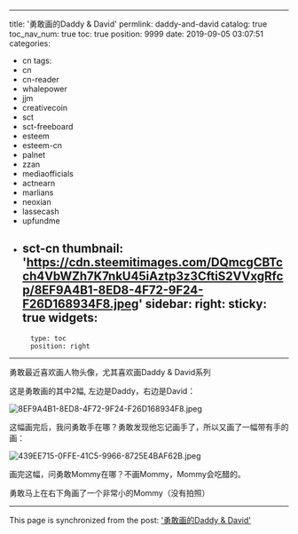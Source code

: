 
---
title: '勇敢画的Daddy & David'
permlink: daddy-and-david
catalog: true
toc_nav_num: true
toc: true
position: 9999
date: 2019-09-05 03:07:51
categories:
- cn
tags:
- cn
- cn-reader
- whalepower
- jjm
- creativecoin
- sct
- sct-freeboard
- esteem
- esteem-cn
- palnet
- zzan
- mediaofficials
- actnearn
- marlians
- neoxian
- lassecash
- upfundme
- sct-cn
thumbnail: 'https://cdn.steemitimages.com/DQmcgCBTcch4VbWZh7K7nkU45iAztp3z3CftiS2VVxgRfcp/8EF9A4B1-8ED8-4F72-9F24-F26D168934F8.jpeg'
sidebar:
    right:
        sticky: true
widgets:
    -
        type: toc
        position: right
---


勇敢最近喜欢画人物头像，尤其喜欢画Daddy & David系列

这是勇敢画的其中2幅, 左边是Daddy，右边是David：

![8EF9A4B1-8ED8-4F72-9F24-F26D168934F8.jpeg](https://cdn.steemitimages.com/DQmcgCBTcch4VbWZh7K7nkU45iAztp3z3CftiS2VVxgRfcp/8EF9A4B1-8ED8-4F72-9F24-F26D168934F8.jpeg)

这幅画完后，我问勇敢手在哪？勇敢发现他忘记画手了，所以又画了一幅带有手的画：

![439EE715-0FFE-41C5-9966-8725E4BAF62B.jpeg](https://cdn.steemitimages.com/DQmRfJtETqKZqe3c4qUGtiiZwJXiQxqwetWrQbry3qZRDeh/439EE715-0FFE-41C5-9966-8725E4BAF62B.jpeg)

画完这幅，问勇敢Mommy在哪？不画Mommy，Mommy会吃醋的。

勇敢马上在右下角画了一个非常小的Mommy（没有拍照）

- - -

This page is synchronized from the post: ['勇敢画的Daddy & David'](https://steemit.com/@ericet/daddy-and-david)
